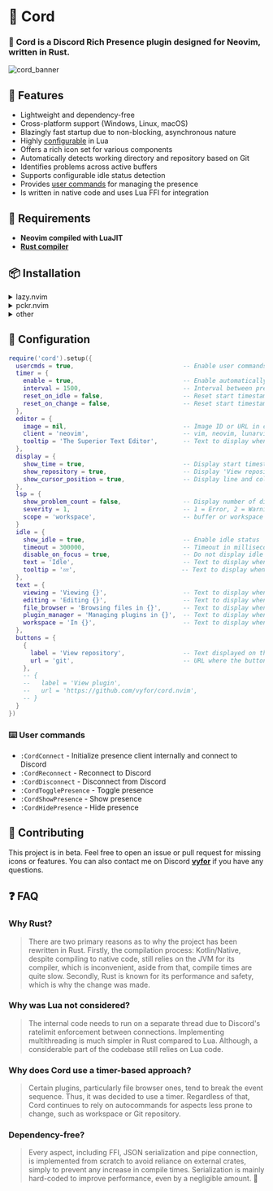 # 🧩 **Cord**

### 🚀 **Cord** is a Discord Rich Presence plugin designed for Neovim, written in Rust.

![cord_banner](https://github.com/vyfor/cord.nvim/assets/92883017/6ff91794-7264-485e-b82b-87926d7d5013)


## 💎 Features
- Lightweight and dependency-free
- Cross-platform support (Windows, Linux, macOS)
- Blazingly fast startup due to non-blocking, asynchronous nature
- Highly [configurable](#-configuration) in Lua
- Offers a rich icon set for various components
- Automatically detects working directory and repository based on Git
- Identifies problems across active buffers
- Supports configurable idle status detection
- Provides [user commands](#%EF%B8%8F-user-commands) for managing the presence
- Is written in native code and uses Lua FFI for integration

## 🔌 Requirements
- **Neovim compiled with LuaJIT**
- **[Rust compiler](https://www.rust-lang.org/tools/install)**

## 📦 Installation
<details>
  <summary>lazy.nvim</summary>

  ```lua
  {
    'vyfor/cord.nvim',
    build = './build'
  }
  ```
</details>

<details>
  <summary>pckr.nvim</summary>

  ```lua
  {
    'vyfor/cord.nvim',
    run = './build'
  }
  ```
</details>

<details>
  <summary>other</summary>
  <p>Same steps apply to other plugin managers. Just make sure to add/run this build command:</p>

  ```sh
  ./build
  ```
</details>

## 🔧 Configuration
```lua
require('cord').setup({
  usercmds = true,                              -- Enable user commands
  timer = {
    enable = true,                              -- Enable automatically updating presence
    interval = 1500,                            -- Interval between presence updates in milliseconds (min 500)
    reset_on_idle = false,                      -- Reset start timestamp on idle
    reset_on_change = false,                    -- Reset start timestamp on presence change
  },
  editor = {
    image = nil,                                -- Image ID or URL in case a custom client id is provided
    client = 'neovim',                          -- vim, neovim, lunarvim, nvchad or your application's client id
    tooltip = 'The Superior Text Editor',       -- Text to display when hovering over the editor's image
  },
  display = {
    show_time = true,                           -- Display start timestamp
    show_repository = true,                     -- Display 'View repository' button linked to repository url, if any
    show_cursor_position = true,                -- Display line and column number of cursor's position
  },
  lsp = {
    show_problem_count = false,                 -- Display number of diagnostics problems
    severity = 1,                               -- 1 = Error, 2 = Warning, 3 = Info, 4 = Hint
    scope = 'workspace',                        -- buffer or workspace
  }
  idle = {
    show_idle = true,                           -- Enable idle status
    timeout = 300000,                           -- Timeout in milliseconds after which the idle status is set, 0 to display immediately
    disable_on_focus = true,                    -- Do not display idle status when neovim is focused
    text = 'Idle',                              -- Text to display when idle
    tooltip = '💤',                             -- Text to display when hovering over the idle image
  },
  text = {
    viewing = 'Viewing {}',                     -- Text to display when viewing a readonly file
    editing = 'Editing {}',                     -- Text to display when editing a file
    file_browser = 'Browsing files in {}',      -- Text to display when browsing files (Empty string to disable)
    plugin_manager = 'Managing plugins in {}',  -- Text to display when managing plugins (Empty string to disable)
    workspace = 'In {}',                        -- Text to display when in a workspace (Empty string to disable)
  },
  buttons = {
    {
      label = 'View repository',                -- Text displayed on the button
      url = 'git',                              -- URL where the button leads to ('git' = Git repository URL)
    },
    -- {
    --   label = 'View plugin',
    --   url = 'https://github.com/vyfor/cord.nvim',
    -- }
  }
})
```

### ⌨️ User commands
- `:CordConnect`        - Initialize presence client internally and connect to Discord
- `:CordReconnect`      - Reconnect to Discord
- `:CordDisconnect`     - Disconnect from Discord
- `:CordTogglePresence` - Toggle presence
- `:CordShowPresence`   - Show presence
- `:CordHidePresence`   - Hide presence

## 🌱 Contributing
This project is in beta. Feel free to open an issue or pull request for missing icons or features. You can also contact me on Discord **[vyfor](https://discord.com/users/446729269872427018)** if you have any questions.

## ❓ FAQ
### Why Rust?
> There are two primary reasons as to why the project has been rewritten in Rust. Firstly, the compilation process: Kotlin/Native, despite compiling to native code, still relies on the JVM for its compiler, which is inconvenient, aside from that, compile times are quite slow. Secondly, Rust is known for its performance and safety, which is why the change was made.

### Why was Lua not considered?
> The internal code needs to run on a separate thread due to Discord's ratelimit enforcement between connections. Implementing multithreading is much simpler in Rust compared to Lua. Although, a considerable part of the codebase still relies on Lua code.

### Why does Cord use a timer-based approach?
> Certain plugins, particularly file browser ones, tend to break the event sequence. Thus, it was decided to use a timer. Regardless of that, Cord continues to rely on autocommands for aspects less prone to change, such as workspace or Git repository.

### Dependency-free?
> Every aspect, including FFI, JSON serialization and pipe connection, is implemented from scratch to avoid reliance on external crates, simply to prevent any increase in compile times. Serialization is mainly hard-coded to improve performance, even by a negligible amount. 🤫
